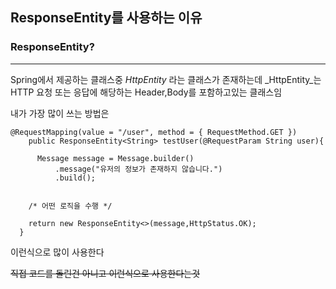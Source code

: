 ## **ResponseEntity**를 사용하는 이유


### **ResponseEntity**?
---
Spring에서 제공하는 클래스중 _HttpEntity_ 라는 클래스가 존재하는데 _HttpEntity_는 HTTP 요청 또는 응답에 해당하는  Header,Body를 포함하고있는 클래스임

내가 가장 많이 쓰는 방법은

```
@RequestMapping(value = "/user", method = { RequestMethod.GET })
	public ResponseEntity<String> testUser(@RequestParam String user){
      
      Message message = Message.builder()
          .message("유저의 정보가 존재하지 않습니다.")
          .build();

    
    /* 어떤 로직을 수행 */

    return new ResponseEntity<>(message,HttpStatus.OK);
  }

```
이런식으로 많이 사용한다

~~직접 코드를 돌린건 아니고 이런식으로 사용한다는것~~

